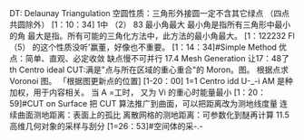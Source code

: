 DT: Delaunay Triangulation
空圆性质：三角形外接圆一定不含其它绿点
（四点共圆除外）
[1：10：34] 1中 （2） 83
最小角最大
最小角是指所有三角形中最小的角
最大是指。所有可能的三角化方法中，此方法的最小角最大。
[1：122232 Fl （5）
的这个性质没听'赢董，好像也不重要。
[1：14：34]#Simple Method
优点：简单、直观、必定收敛
缺点慢不可并行
17.4 Mesh Generation
让17：48了 th Centro ideal
CUT:满是"点与所在区域的重心重合"的 Moron。图。
根据点求 Voronoi 图。
「根据图更新点的位置]
[1-20：00] 1=1 Centro idd U-_-i
AM 是种加权，用于内容相关。
当 A =工时， 又为 Vi 的重心时能量最小
[1：20：59]#CUT on Surface
把 CUT 算法推广到曲面，可以把距离改为测地线度量
连续曲面测地距离：表面上的孤比
离散网格的测地距离：可参数化到醚再计算
11.5高维几何对象的采样与刮分
[1=26：53]#空间体的采-.-

